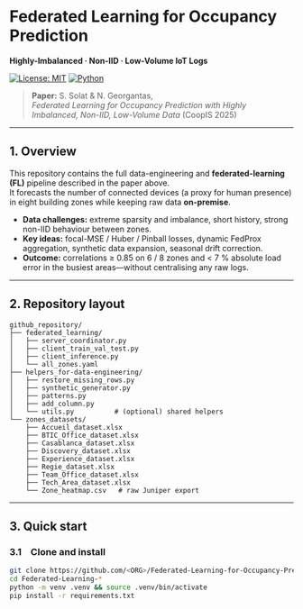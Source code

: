 # Federated Learning for Occupancy Prediction  
**Highly-Imbalanced · Non-IID · Low-Volume IoT Logs**

[![License: MIT](https://img.shields.io/badge/License-MIT-yellow.svg)](#license)
[![Python](https://img.shields.io/badge/Python-3.9%2B-blue.svg)](#requirements)

> **Paper:** S. Solat & N. Georgantas,  
> *Federated Learning for Occupancy Prediction with Highly Imbalanced, Non-IID, Low-Volume Data* (CoopIS 2025)

---

## 1. Overview
This repository contains the full data-engineering and **federated-learning (FL)** pipeline described in the paper above.  
It forecasts the number of connected devices (a proxy for human presence) in eight building zones while keeping raw data **on-premise**.

* **Data challenges:** extreme sparsity and imbalance, short history, strong non-IID behaviour between zones.  
* **Key ideas:** focal-MSE / Huber / Pinball losses, dynamic FedProx aggregation, synthetic data expansion, seasonal drift correction.  
* **Outcome:** correlations ≥ 0.85 on 6 / 8 zones and < 7 % absolute load error in the busiest areas—without centralising any raw logs.

---

## 2. Repository layout

```text
github_repository/
├── federated_learning/
│   ├── server_coordinator.py
│   ├── client_train_val_test.py
│   ├── client_inference.py
│   └── all_zones.yaml
├── helpers_for-data-engineering/
│   ├── restore_missing_rows.py
│   ├── synthetic_generator.py
│   ├── patterns.py
│   ├── add_column.py
│   └── utils.py          # (optional) shared helpers
└── zones_datasets/
    ├── Accueil_dataset.xlsx
    ├── BTIC_Office_dataset.xlsx
    ├── Casablanca_dataset.xlsx
    ├── Discovery_dataset.xlsx
    ├── Experience_dataset.xlsx
    ├── Regie_dataset.xlsx
    ├── Team_Office_dataset.xlsx
    ├── Tech_Area_dataset.xlsx
    └── Zone_heatmap.csv   # raw Juniper export
```

---

## 3. Quick start

### 3.1 Clone and install

```bash
git clone https://github.com/<ORG>/Federated-Learning-for-Occupancy-Prediction-with-Highly-Imbalanced-Non-IID-Low-Volume-Data.git
cd Federated-Learning-*
python -m venv .venv && source .venv/bin/activate
pip install -r requirements.txt

